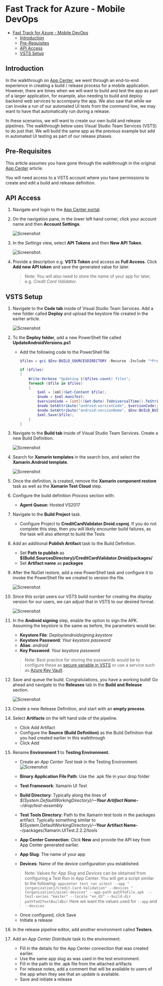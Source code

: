 # Fast Track for Azure - Mobile DevOps

- [Fast Track for Azure - Mobile DevOps](#fast-track-for---mobile-devops)
  * [Introduction](#introduction)
  * [Pre-Requisites](#pre-requisites)
  * [API Access](#api-access)
  * [VSTS Setup](#vsts-setup)

## Introduction
In the walkthrough on [App Center](appcenter.md), we went through an end-to-end experience in creating a build / release process for a mobile application. However, there are times when we will want to build and test the app as part of a larger application, for example, also needing to build and deploy backend web services to accompany the app. We also saw that while we can invoke a run of our automated UI tests from the command line, we may want to have that automatically run during a release.

In these scenarios, we will want to create our own build and release pipelines. The walkthrough below uses Visual Studio Team Services (VSTS) to do just that. We will build the same app as the previous example but add in automated UI testing as part of our release phases.

## Pre-Requisites

This article assumes you have gone through the walkthrough in the original [App Center](appcenter.md) article.

You will need access to a VSTS account where you have permissions to create and edit a build and release definition.

## API Access

1) Navigate and login to the [App Center portal](https://appcenter.ms).
2) On the navigation pane, in the lower left hand corner, click your account name and then **Account Settings**.

    ![Screenshot](media/appcenter-advanced/acadv-1.png)
3) In the *Settings* view, select **API Tokens** and then **New API Token**.

    ![Screenshot](media/appcenter-advanced/acadv-2.png).
4) Provide a description e.g. **VSTS Token** and access as **Full Access**. Click **Add new API token** and save the generated value for later.
    > Note: You will also need to store the name of your app for later, e.g. *Credit Card Validator*.

## VSTS Setup

1. Navigate to the **Code tab** inside of Visual Studio Team Services. Add a new folder called **Deploy** and upload the keystore file created in the earlier article.

    ![Screenshot](media/appcenter-advanced/acadv-3.png)

2. To the **Deploy folder**, add a new PowerShell file called **UpdateAndroidVersions.ps1**
    * Add the following code to the PowerShell file
        ```powershell
        $files = gci $Env:BUILD_SOURCESDIRECTORY -Recurse -Include "*Properties*" | ?{ $_.PSIsContainer } | foreach { gci -Path $_.FullName -Recurse -Include AndroidManifest.* }
        
        if ($files)
        {
            Write-Verbose "Updating $($files.count) files";
            foreach ($file in $files)
            {
                $xml = [xml](Get-Content $file);
                $node = $xml.manifest;
                $versionCode = [int]((Get-Date).ToUniversalTime().ToString("yyMMddHHmm"));
                $node.SetAttribute("android:versionCode", $versionCode);
                $node.SetAttribute("android:versionName", $Env:BUILD_BUILDNUMBER);
                $xml.Save($file);
            }
        }
        ```

2. Navigate to the **Build tab** inside of Visual Studio Team Services. Create a new Build Definition.
    
    ![Screenshot](media/appcenter-advanced/acadv-4.png)

3. Search for **Xamarin templates** in the search box, and select the **Xamarin.Android template**.
    
    ![Screenshot](media/appcenter-advanced/acadv-5.png)

4. Once the definition, is created, remove the **Xamarin component restore** task as well as the **Xamarin Test Cloud** step.

5. Configure the build definition *Process* section with:
    * **Agent Queue:** Hosted VS2017

6. Navigate to the **Build Project** task. 
    * Configure Project to **CreditCardValidator.Droid.csproj**. If you do not complete this step, then you will likely encounter build failures, as the task will also attempt to build the Tests

7. Add an additional **Publish Artifact** task to the Build Definition.
    * Set **Path to publish** as **$(Build.SourcesDirectory)/CreditCardValidator.Droid/packages/**
    * Set **Artifact name** as **packages**

8. After the NuGet restore, add a new PowerShell task and configure it to invoke the PowerShell file we created to version the file.

    ![Screenshot](media/appcenter-advanced/acadv-6.png)

9. Since this script users our VSTS build number for creating the display version for our users, we can adjust that in VSTS to our desired format.

    ![Screenshot](media/appcenter-advanced/acadv-7.png)

10. In the **Android signing** step, enable the option to sign the APK. Assuming the keystore is the same as before, the parameters would be:
    * **Keystore File**: *Deploy/androidsigning.keystore*
    * **Keystore Password**: *Your keystore password*
    * **Alias**: *android*
    * **Key Password**: *Your keystore password*
    > Note: Best practice for storing the passwords would be to configure these as [secure variable in VSTS](https://docs.microsoft.com/en-us/vsts/build-release/concepts/definitions/release/variables) or use a service such as [Azure Key Vault](https://docs.microsoft.com/en-us/azure/key-vault/key-vault-whatis).

11. Save and queue the build. Congratulations, you have a working build! Go ahead and navigate to the **Releases** tab in the **Build and Release** section.

    ![Screenshot](media/appcenter-advanced/acadv-8.png)

12. Create a new Release Definition, and start with an **empty process**.

13. Select **Artifacts** on the left hand side of the pipeline.
    * Click Add Artifact
    * Configure the **Source (Build Definition)** as the Build Definition that you had created earlier in this walkthrough
    * Click Add

14. Rename **Environment 1** to **Testing Environment.**
    * Create an *App Center Test task* in the Testing Environment.    
    ![Screenshot](media/appcenter-advanced/acadv-9.png)

    * **Binary Application File Path**: Use the .apk file in your drop folder    
    * **Test Framework**: Xamarin UI Test
    * **Build Directory**: Typically along the lines of *$(System.DefaultWorkingDirectory)/**--Your Artifact Name--**/drop/test-assembly*
    * **Test Tools Directory**: Path to the Xamarin test tools in the packages artifact. Typically something similar to $(System.DefaultWorkingDirectory)/**--Your Artifact Name--**/packages/Xamarin.UITest.2.2.2/tools
    * **App Center Connection**: Click **New** and provide the API key from App Center generated earlier.
    * **App Slug**: The name of your app
    * **Devices**: Name of the device configuration you established.
    > Note: Values for *App Slug* and *Devices* can be obtained from configuring a Test Run in App Center. You will get a script similar to the following: `appcenter test run uitest --app "{organization}/Credit-Card-Validation" --devices "{organization}/pixel-devices" --app-path pathToFile.apk  --test-series "master" --locale "en_US" --build-dir pathToUITestBuildDir` Here we want the values used for `--app` and `--devices`
    * Once configured, click Save
    * Initiate a release

15. In the release pipeline editor, add another environment called **Testers**.

16. Add an *App Center Distribute* task to the environment.
    * Fill in the details for the App Center connection that was created earlier.
    * Use the same app slug as was used in the test environment.
    * Fill in the path to the .apk file from the attached artifacts
    * For release notes, add a comment that will be available to users of the app when they see that an update is available.
    * Save and initiate a release